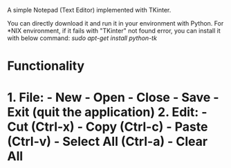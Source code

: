 A simple Notepad (Text Editor) implemented with TKinter. 

You can directly download it and run it in your environment with Python. For \*NIX environment, if it fails with "TKinter" not found error, you can install it with below command:
*sudo apt-get install python-tk*

<H1>Functionality<H1>
1. File:
 - New
 - Open 
 - Close
 - Save
 - Exit (quit the application)
2. Edit:
 - Cut (Ctrl-x)
 - Copy (Ctrl-c)
 - Paste (Ctrl-v)
 - Select All (Ctrl-a)
 - Clear All
